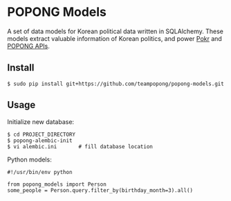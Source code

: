 # POPONG Models

A set of data models for Korean political data written in SQLAlchemy.
These models extract valuable information of Korean politics, and power [Pokr](http://pokr.kr) and [POPONG APIs](http://data.popong.com).

## Install

    $ sudo pip install git+https://github.com/teampopong/popong-models.git

## Usage

Initialize new database:

    $ cd PROJECT_DIRECTORY
    $ popong-alembic-init
    $ vi alembic.ini       # fill database location


Python models:

    #!/usr/bin/env python
    
    from popong_models import Person
    some_people = Person.query.filter_by(birthday_month=3).all()

